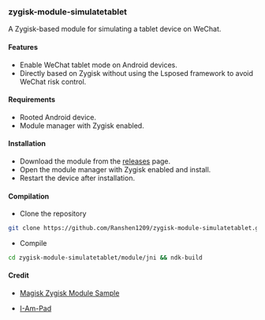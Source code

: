### zygisk-module-simulatetablet

A Zygisk-based module for simulating a tablet device on WeChat.

#### Features

- Enable WeChat tablet mode on Android devices.
- Directly based on Zygisk without using the Lsposed framework to avoid WeChat risk control.

#### Requirements

- Rooted Android device.
- Module manager with Zygisk enabled.

#### Installation

- Download the module from the [releases](https://github.com/Ranshen1209/zygisk-module-simulatetablet/releases) page.
- Open the module manager with Zygisk enabled and install.
- Restart the device after installation.

#### Compilation

- Clone the repository

```bash
git clone https://github.com/Ranshen1209/zygisk-module-simulatetablet.git
```

- Compile

```bash
cd zygisk-module-simulatetablet/module/jni && ndk-build
```

#### Credit

- [Magisk Zygisk Module Sample](https://github.com/topjohnwu/zygisk-module-sample)

- [I-Am-Pad](https://github.com/Houvven/I-Am-Pad)